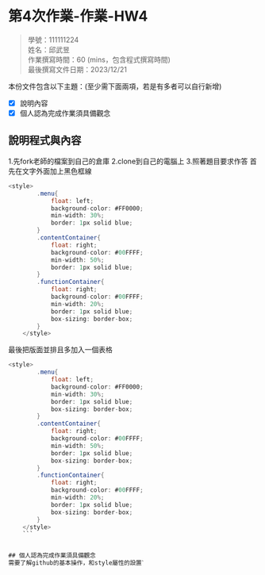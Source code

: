 # 第4次作業-作業-HW4
>
>學號：111111224
><br />
>姓名：邱武昱
><br />
>作業撰寫時間：60 (mins，包含程式撰寫時間)
><br />
>最後撰寫文件日期：2023/12/21
>

本份文件包含以下主題：(至少需下面兩項，若是有多者可以自行新增)
- [x] 說明內容
- [x] 個人認為完成作業須具備觀念

## 說明程式與內容
1.先fork老師的檔案到自己的倉庫
2.clone到自己的電腦上
3.照著題目要求作答
首先在文字外面加上黑色框線
```csharp
<style>
        .menu{
            float: left;
            background-color: #FF0000;
            min-width: 30%;
            border: 1px solid blue;
        }
        .contentContainer{
            float: right;
            background-color: #00FFFF;
            min-width: 50%;
            border: 1px solid blue;
        }
        .functionContainer{
            float: right;
            background-color: #00FFFF;
            min-width: 20%;
            border: 1px solid blue;
            box-sizing: border-box;
        }
    </style>
```
最後把版面並排且多加入一個表格
```csharp
<style>
        .menu{
            float: left;
            background-color: #FF0000;
            min-width: 30%;
            border: 1px solid blue;
            box-sizing: border-box;
        }
        .contentContainer{
            float: right;
            background-color: #00FFFF;
            min-width: 50%;
            border: 1px solid blue;
            box-sizing: border-box;
        }
        .functionContainer{
            float: right;
            background-color: #00FFFF;
            min-width: 20%;
            border: 1px solid blue;
            box-sizing: border-box;
        }
    </style>
    ```


## 個人認為完成作業須具備觀念
需要了解github的基本操作，和style屬性的設置ˋ
